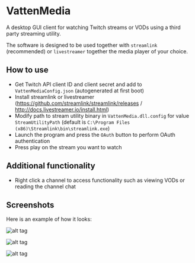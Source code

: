 # VattenMedia

A desktop GUI client for watching Twitch streams or VODs using a third party streaming utility.

The software is designed to be used together with `streamlink` (recommended) or `livestreamer` together the media player of your choice.

## How to use

* Get Twitch API client ID and client secret and add to `VattenMediaConfig.json` (autogenerated at first boot)
* Install streamlink or livestreamer (https://github.com/streamlink/streamlink/releases / http://docs.livestreamer.io/install.html)
* Modify path to stream utility binary in `VattenMedia.dll.config` for value `StreamUtilityPath` (default is `C:\Program Files (x86)\Streamlink\bin\streamlink.exe`)
* Launch the program and press the `OAuth` button to perform OAuth authentication
* Press play on the stream you want to watch

## Additional functionality

* Right click a channel to access functionality such as viewing VODs or reading the channel chat

## Screenshots

Here is an example of how it looks:

![alt tag](https://i.imgur.com/ayXhwNq.png "Example usage of the application in list view")

![alt tag](https://i.imgur.com/dD7yjL3.png "Example usage of the application in grid view")

![alt tag](https://i.imgur.com/R9r2rKe.png "Example usage of channel chat viewer")
